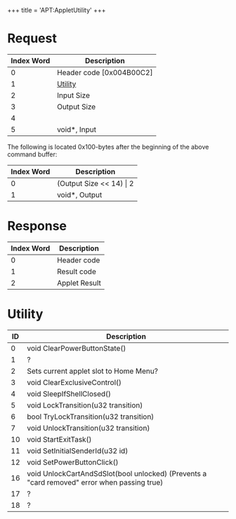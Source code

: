+++
title = 'APT:AppletUtility'
+++

# Request

<table>
<thead>
<tr class="header">
<th>Index Word</th>
<th>Description</th>
</tr>
</thead>
<tbody>
<tr class="odd">
<td>0</td>
<td>Header code [0x004B00C2]</td>
</tr>
<tr class="even">
<td>1</td>
<td><a href="../APT:AppletUtility#utility"
title="wikilink">Utility</a></td>
</tr>
<tr class="odd">
<td>2</td>
<td>Input Size</td>
</tr>
<tr class="even">
<td>3</td>
<td>Output Size</td>
</tr>
<tr class="odd">
<td>4</td>
<td></td>
</tr>
<tr class="even">
<td>5</td>
<td>void*, Input</td>
</tr>
</tbody>
</table>

The following is located 0x100-bytes after the beginning of the above
command buffer:

| Index Word | Description                |
|------------|----------------------------|
| 0          | (Output Size \<\< 14) \| 2 |
| 1          | void\*, Output             |

# Response

| Index Word | Description   |
|------------|---------------|
| 0          | Header code   |
| 1          | Result code   |
| 2          | Applet Result |

# Utility

| ID  | Description                                                                                  |
|-----|----------------------------------------------------------------------------------------------|
| 0   | void ClearPowerButtonState()                                                                 |
| 1   | ?                                                                                            |
| 2   | Sets current applet slot to Home Menu?                                                       |
| 3   | void ClearExclusiveControl()                                                                 |
| 4   | void SleepIfShellClosed()                                                                    |
| 5   | void LockTransition(u32 transition)                                                          |
| 6   | bool TryLockTransition(u32 transition)                                                       |
| 7   | void UnlockTransition(u32 transition)                                                        |
| 10  | void StartExitTask()                                                                         |
| 11  | void SetInitialSenderId(u32 id)                                                              |
| 12  | void SetPowerButtonClick()                                                                   |
| 16  | void UnlockCartAndSdSlot(bool unlocked) (Prevents a "card removed" error when passing true)  |
| 17  | ?                                                                                            |
| 18  | ?                                                                                            |
